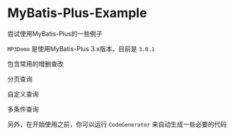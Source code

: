 # MyBatis-Plus-Example

尝试使用MyBatis-Plus的一些例子

`MP3Demo` 是使用MyBatis-Plus 3.x版本，目前是 `3.0.1`

包含常用的增删查改

分页查询

自定义查询

多条件查询

另外，在开始使用之前，你可以运行 `CodeGenerator` 来自动生成一些必要的代码